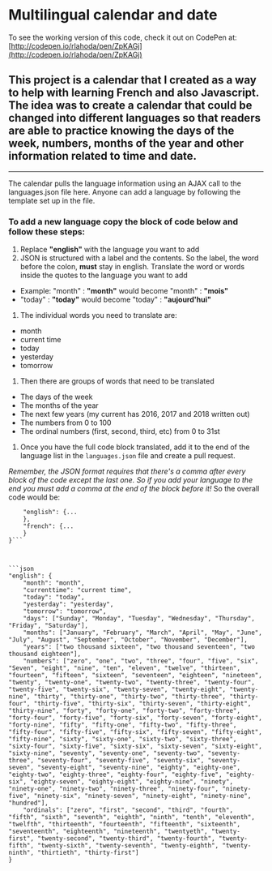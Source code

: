 # Multilingual calendar and date

To see the working version of this code, check it out on CodePen at: [http://codepen.io/rlahoda/pen/ZpKAGj](http://codepen.io/rlahoda/pen/ZpKAGj)

## This project is a calendar that I created as a way to help with learning French and also Javascript. The idea was to create a calendar that could be changed into different languages so that readers are able to practice knowing the days of the week, numbers, months of the year and other information related to time and date.

---

The calendar pulls the language information using an AJAX call to the languages.json file here. Anyone can add a language by following the template set up in the file.

### To add a new language copy the block of code below and follow these steps:

1. Replace **"english"** with the language you want to add
1. JSON is structured with a label and the contents. So the label, the word before the colon, **must** stay in english. Translate the word or words inside the quotes to the language you want to add
  * Example: "month" : **"month"** would become "month" : **"mois"**
  * "today" : **"today"** would become "today" : **"aujourd'hui"**
1. The individual words you need to translate are:
  * month
  * current time
  * today
  * yesterday
  * tomorrow
1. Then there are groups of words that need to be translated
  * The days of the week
  * The months of the year
  * The next few years (my current has 2016, 2017 and 2018 written out)
  * The numbers from 0 to 100
  * The ordinal numbers (first, second, third, etc) from 0 to 31st
1. Once you have the full code block translated, add it to the end of the language list in the `languages.json` file and create a pull request.

*Remember, the JSON format requires that there's a comma after every block of the code except the last one. So if you add your language to the end you must add a comma at the end of the block before it!*
So the overall code would be:
```{
    "english": {...
    },
    "french": {...
    }
}```



```json
"english": {
    "month": "month",
    "currenttime": "current time",
    "today": "today",
    "yesterday": "yesterday",
    "tomorrow": "tomorrow",
    "days": ["Sunday", "Monday", "Tuesday", "Wednesday", "Thursday", "Friday", "Saturday"],
    "months": ["January", "February", "March", "April", "May", "June", "July", "August", "September", "October", "November", "December"],
    "years": ["two thousand sixteen", "two thousand seventeen", "two thousand eighteen"],
    "numbers": ["zero", "one", "two", "three", "four", "five", "six", "Seven", "eight", "nine", "ten", "eleven", "twelve", "thirteen", "fourteen", "fifteen", "sixteen", "seventeen", "eighteen", "nineteen", "twenty", "twenty-one", "twenty-two", "twenty-three", "twenty-four", "twenty-five", "twenty-six", "twenty-seven", "twenty-eight", "twenty-nine", "thirty", "thirty-one", "thirty-two", "thirty-three", "thirty-four", "thirty-five", "thirty-six", "thirty-seven", "thirty-eight", "thirty-nine", "forty", "forty-one", "forty-two", "forty-three", "forty-four", "forty-five", "forty-six", "forty-seven", "forty-eight", "forty-nine", "fifty", "fifty-one", "fifty-two", "fifty-three", "fifty-four", "fifty-five", "fifty-six", "fifty-seven", "fifty-eight", "fifty-nine", "sixty", "sixty-one", "sixty-two", "sixty-three", "sixty-four", "sixty-five", "sixty-six", "sixty-seven", "sixty-eight", "sixty-nine", "seventy", "seventy-one", "seventy-two", "seventy-three", "seventy-four", "seventy-five", "seventy-six", "seventy-seven", "seventy-eight", "seventy-nine", "eighty", "eighty-one", "eighty-two", "eighty-three", "eighty-four", "eighty-five", "eighty-six", "eighty-seven", "eighty-eight", "eighty-nine", "ninety", "ninety-one", "ninety-two", "ninety-three", "ninety-four", "ninety-five", "ninety-six", "ninety-seven", "ninety-eight", "ninety-nine", "hundred"],
    "ordinals": ["zero", "first", "second", "third", "fourth", "fifth", "sixth", "seventh", "eighth", "ninth", "tenth", "eleventh", "twelfth", "thirteenth", "fourteenth", "fifteenth", "sixteenth", "seventeenth", "eighteenth", "nineteenth", "twentyeth", "twenty-first", "twenty-second", "twenty-third", "twenty-fourth", "twenty-fifth", "twenty-sixth", "twenty-seventh", "twenty-eighth", "twenty-ninth", "thirtieth", "thirty-first"]
}
```

